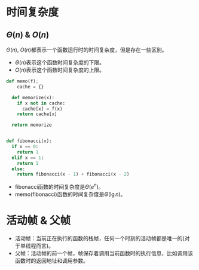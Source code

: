# 时间复杂度

## $\Theta(n)$ & $O(n)$

$\Theta(n)$, $O(n)$都表示一个函数运行时的时间复杂度，但是存在一些区别。

- $\Theta(n)$表示这个函数时间复杂度的下限。
- $O(n)$表示这个函数时间复杂度的上限。

````python
def memo(f);
	cache = {}

  def memorize(x):
    if x not in cache:
      cache[x] = f(x)
  	return cache[x]

  return memorize


def fibonacci(x):
  if x == 0:
    return 1
  elif x == 1:
    return 1
  else:
    return fibonacci(x - 1) + fibonacci(x - 2)
````

- fibonacci函数的时间复杂度是$\Theta(e^n)$。
- memo(fibonacci)函数的时间复杂度是$\Theta(\lg{n})$。

# 活动帧 & 父帧

- 活动帧：当前正在执行的函数的栈帧，任何一个时刻的活动帧都是唯一的(对于单线程而言)。
- 父帧：活动帧的前一个帧，帧保存着调用当前函数时的执行信息，比如调用该函数时的返回地址和调用参数。

<!--举例而言，当执行fibonacci(2)时，会执行fibonacci(1)和fibonacci(0)。在执行fibonacci(1)时，该函数对应的栈帧就是活动帧，fibonacci(2)的栈帧就是父帧。-->